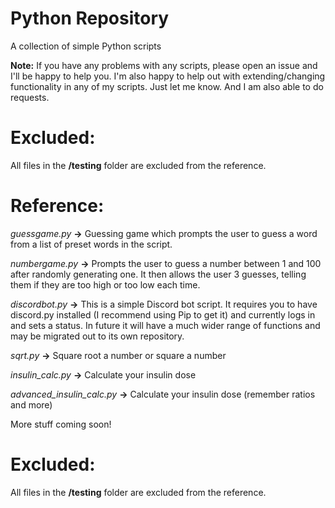 # Python Repository
A collection of simple Python scripts

**Note:** If you have any problems with any scripts, please open an issue and I'll be happy to help you. I'm also happy to help out with extending/changing functionality in any of my scripts. Just let me know.
And I am also able to do requests.

# Excluded:

All files in the **/testing** folder are excluded from the reference.


# Reference:

*guessgame.py* **->** Guessing game which prompts the user to guess a word from a list of preset words in the script.

*numbergame.py* **->** Prompts the user to guess a number between 1 and 100 after randomly generating one. It then allows the user 3 guesses, telling them if they are too high or too low each time.

*discordbot.py* **->** This is a simple Discord bot script. It requires you to have discord.py installed (I recommend using Pip to get it) and currently logs in and sets a status. In future it will have a much wider range of functions and may be migrated out to its own repository.

*sqrt.py* **->** Square root a number or square a number

*insulin_calc.py* **->** Calculate your insulin dose

*advanced_insulin_calc.py* **->** Calculate your insulin dose (remember ratios and more)

More stuff coming soon!

# Excluded:

All files in the **/testing** folder are excluded from the reference.
